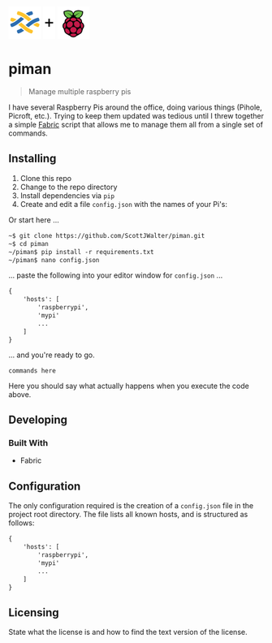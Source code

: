 ![Fabric](./images/fabric.png)  ![](./images/plus.png) ![Raspberry Pi](./images/raspi.png)

# piman
> Manage multiple raspberry pis

I have several Raspberry Pis around the office, doing various things (Pihole, Picroft, etc.).
Trying to keep them updated was tedious until I threw together a simple [Fabric][10] script that
allows me to manage them all from a single set of commands.

## Installing

1.  Clone this repo
2.  Change to the repo directory
3.  Install dependencies via `pip`
4.  Create and edit a file `config.json` with the names of your Pi's:

Or start here ...

```shell
~$ git clone https://github.com/ScottJWalter/piman.git
~$ cd piman
~/piman$ pip install -r requirements.txt
~/piman$ nano config.json
```

... paste the following into your editor window for `config.json` ...

```shell
{
    'hosts': [
        'raspberrypi',
        'mypi'
        ...
    ]
}
```

... and you're ready to go.

```shell
commands here
```

Here you should say what actually happens when you execute the code above.

## Developing

### Built With

* Fabric

## Configuration

The only configuration required is the creation of a `config.json` file in the project
root directory.  The file lists all known hosts, and is structured as follows:

```shell
{
    'hosts': [
        'raspberrypi',
        'mypi'
        ...
    ]
}
```

## Licensing

State what the license is and how to find the text version of the license.


[10]: http://www.fabfile.org/